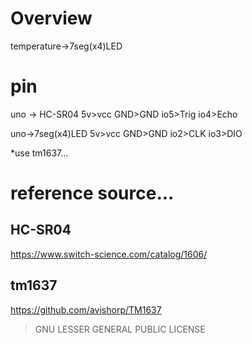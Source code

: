 # Overview
temperature->7seg(x4)LED

# pin
uno -> HC-SR04
5v>vcc
GND>GND
io5>Trig
io4>Echo

uno->7seg(x4)LED
5v>vcc
GND>GND
io2>CLK
io3>DIO

*use tm1637...

# reference source...
## HC-SR04
https://www.switch-science.com/catalog/1606/

## tm1637
https://github.com/avishorp/TM1637
>GNU LESSER GENERAL PUBLIC LICENSE
